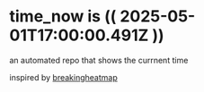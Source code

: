 # time_now is (( 2025-05-01T17:00:00.491Z ))

an automated repo that shows the currnent time

inspired by [breakingheatmap](https://github.com/breakingheatmap/breakingheatmap)